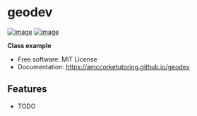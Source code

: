 # geodev


[![image](https://img.shields.io/pypi/v/geodev.svg)](https://pypi.python.org/pypi/geodev)
[![image](https://img.shields.io/conda/vn/conda-forge/geodev.svg)](https://anaconda.org/conda-forge/geodev)


**Class example**


-   Free software: MIT License
-   Documentation: https://amccorketutoring.github.io/geodev
    

## Features

-   TODO
